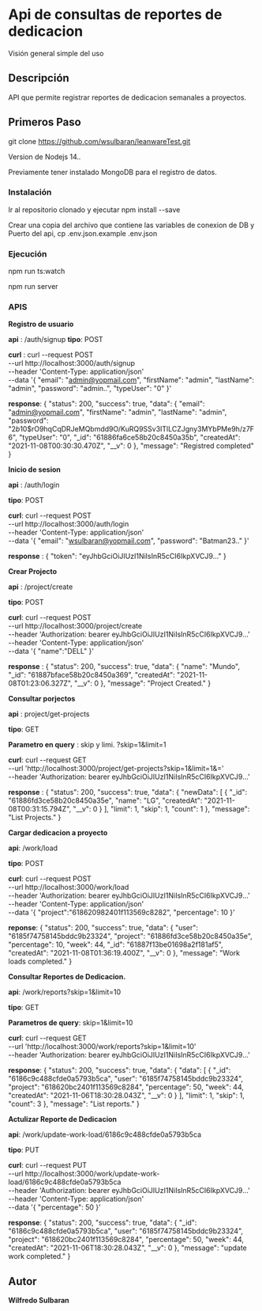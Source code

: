 # Api de consultas de reportes de dedicacion

Visión general simple del uso
## Descripción

API que permite registrar reportes de dedicacion semanales a proyectos. 
## Primeros Paso
git clone https://github.com/wsulbaran/leanwareTest.git

Version de Nodejs 14.*.*

Previamente tener instalado MongoDB para el registro de datos.
### Instalación
Ir al repositorio clonado y ejecutar npm install --save

Crear una copia del archivo que contiene las variables de conexion de DB y Puerto del api, cp .env.json.example .env.json
### Ejecución
npm run ts:watch

npm run server

### APIS

**Registro de usuario**

**api** : /auth/signup
**tipo**: POST

**curl** : curl --request POST \
  --url http://localhost:3000/auth/signup \
  --header 'Content-Type: application/json' \
  --data '{	
	"email": "admin@yopmail.com",
	"firstName": "admin",
	"lastName": "admin",
	"password": "admin..",
	"typeUser": "0"
}'

**response**: {
  "status": 200,
  "success": true,
  "data": {
    "email": "admin@yopmail.com",
    "firstName": "admin",
    "lastName": "admin",
    "password": "$2b$10$rO9hqCqDRJeMQbmdd9O/KuRQ9SSv3ITlLCZJgny3MYbPMe9h/z7F6",
    "typeUser": "0",
    "_id": "61886fa6ce58b20c8450a35b",
    "createdAt": "2021-11-08T00:30:30.470Z",
    "__v": 0
  },
  "message": "Registred completed"
}

**Inicio de sesion**

**api** : /auth/login

**tipo**: POST

**curl**: curl --request POST \
  --url http://localhost:3000/auth/login \
  --header 'Content-Type: application/json' \
  --data '{	
	"email": "wsulbaran@yopmail.com",
	"password": "Batman23.."
}'

**response** : {
  "token": "eyJhbGciOiJIUzI1NiIsInR5cCI6IkpXVCJ9..."
}

**Crear Projecto**

**api** : /project/create

**tipo**: POST

**curl**: curl --request POST \
  --url http://localhost:3000/project/create \
  --header 'Authorization: bearer eyJhbGciOiJIUzI1NiIsInR5cCI6IkpXVCJ9...' \
  --header 'Content-Type: application/json' \
  --data '{
	"name":"DELL"
}'

**response** : {
  "status": 200,
  "success": true,
  "data": {
    "name": "Mundo",
    "_id": "61887bface58b20c8450a369",
    "createdAt": "2021-11-08T01:23:06.327Z",
    "__v": 0
  },
  "message": "Project Created."
}

**Consultar porjectos**

**api** : project/get-projects

**tipo**: GET

**Parametro en query** : skip y limi. ?skip=1&limit=1

**curl**: curl --request GET \
  --url 'http://localhost:3000/project/get-projects?skip=1&limit=1&=' \
  --header 'Authorization: bearer  eyJhbGciOiJIUzI1NiIsInR5cCI6IkpXVCJ9...'

**response** : {
  "status": 200,
  "success": true,
  "data": {
    "newData": [
      {
        "_id": "61886fd3ce58b20c8450a35e",
        "name": "LG",
        "createdAt": "2021-11-08T00:31:15.794Z",
        "__v": 0
      }
    ],
    "limit": 1,
    "skip": 1,
    "count": 1
  },
  "message": "List Projects."
}

**Cargar dedicacion a proyecto**

**api**: /work/load

**tipo**: POST

**curl**: curl --request POST \
  --url http://localhost:3000/work/load \
  --header 'Authorization: bearer  eyJhbGciOiJIUzI1NiIsInR5cCI6IkpXVCJ9...' \
  --header 'Content-Type: application/json' \
  --data '{
	"project":"618620982401f113569c8282",
	"percentage": 10
}'

**reponse**: {
  "status": 200,
  "success": true,
  "data": {
    "user": "6185f74758145bddc9b23324",
    "project": "61886fd3ce58b20c8450a35e",
    "percentage": 10,
    "week": 44,
    "_id": "61887f13be01698a2f181af5",
    "createdAt": "2021-11-08T01:36:19.400Z",
    "__v": 0
  },
  "message": "Work loads completed."
}

**Consultar Reportes de Dedicacion.**

**api**: /work/reports?skip=1&limit=10

**tipo**: GET

**Parametros de query**: skip=1&limit=10

**curl**: curl --request GET \
  --url 'http://localhost:3000/work/reports?skip=1&limit=10' \
  --header 'Authorization: bearer  eyJhbGciOiJIUzI1NiIsInR5cCI6IkpXVCJ9...'

**response**: {
  "status": 200,
  "success": true,
  "data": {
    "data": [
      {
        "_id": "6186c9c488cfde0a5793b5ca",
        "user": "6185f74758145bddc9b23324",
        "project": "618620bc2401f113569c8284",
        "percentage": 50,
        "week": 44,
        "createdAt": "2021-11-06T18:30:28.043Z",
        "__v": 0
      }
    ],
    "limit": 1,
    "skip": 1,
    "count": 3
  },
  "message": "List reports."
}

**Actulizar Reporte de Dedicacion**

**api**: /work/update-work-load/6186c9c488cfde0a5793b5ca

**tipo**: PUT

**curl**: curl --request PUT \
  --url http://localhost:3000/work/update-work-load/6186c9c488cfde0a5793b5ca \
  --header 'Authorization: bearer  eyJhbGciOiJIUzI1NiIsInR5cCI6IkpXVCJ9...' \
  --header 'Content-Type: application/json' \
  --data '{
	"percentage": 50
}'

**response**: {
  "status": 200,
  "success": true,
  "data": {
    "_id": "6186c9c488cfde0a5793b5ca",
    "user": "6185f74758145bddc9b23324",
    "project": "618620bc2401f113569c8284",
    "percentage": 50,
    "week": 44,
    "createdAt": "2021-11-06T18:30:28.043Z",
    "__v": 0
  },
  "message": "update work completed."
}
## Autor

**Wilfredo Sulbaran**
